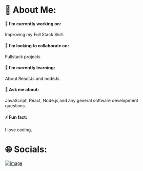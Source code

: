 # 💫 About Me:
#### 🔭 I’m currently working on:
Improving my Full Stack Skill.

#### 👯 I’m looking to collaborate on:
Fullstack projects

#### 🌱 I’m currently learning:
About ReactJs and nodeJs.

#### 💬 Ask me about:
JavaScript, React, Node.js,and any general software development questions.

#### ⚡ Fun fact:
I love coding.

# 🌐 Socials:
[![image](https://img.shields.io/badge/LinkedIn-0077B5?style=for-the-badge&logo=linkedin&logoColor=white)](www.linkedin.com/in/yash-varmora-361b08260)
